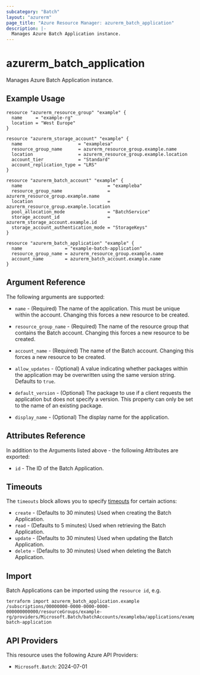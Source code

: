```yaml
---
subcategory: "Batch"
layout: "azurerm"
page_title: "Azure Resource Manager: azurerm_batch_application"
description: |-
  Manages Azure Batch Application instance.
---
```


# azurerm_batch_application

Manages Azure Batch Application instance.

## Example Usage

```hcl
resource "azurerm_resource_group" "example" {
  name     = "example-rg"
  location = "West Europe"
}

resource "azurerm_storage_account" "example" {
  name                     = "examplesa"
  resource_group_name      = azurerm_resource_group.example.name
  location                 = azurerm_resource_group.example.location
  account_tier             = "Standard"
  account_replication_type = "LRS"
}

resource "azurerm_batch_account" "example" {
  name                                = "exampleba"
  resource_group_name                 = azurerm_resource_group.example.name
  location                            = azurerm_resource_group.example.location
  pool_allocation_mode                = "BatchService"
  storage_account_id                  = azurerm_storage_account.example.id
  storage_account_authentication_mode = "StorageKeys"
}

resource "azurerm_batch_application" "example" {
  name                = "example-batch-application"
  resource_group_name = azurerm_resource_group.example.name
  account_name        = azurerm_batch_account.example.name
}
```

## Argument Reference

The following arguments are supported:

* `name` - (Required) The name of the application. This must be unique within the account. Changing this forces a new resource to be created.

* `resource_group_name` - (Required) The name of the resource group that contains the Batch account. Changing this forces a new resource to be created.

* `account_name` - (Required) The name of the Batch account. Changing this forces a new resource to be created.

* `allow_updates` - (Optional) A value indicating whether packages within the application may be overwritten using the same version string. Defaults to `true`.

* `default_version` - (Optional) The package to use if a client requests the application but does not specify a version. This property can only be set to the name of an existing package.

* `display_name` - (Optional) The display name for the application.

## Attributes Reference

In addition to the Arguments listed above - the following Attributes are exported:

* `id` - The ID of the Batch Application.

## Timeouts

The `timeouts` block allows you to specify [timeouts](https://www.terraform.io/language/resources/syntax#operation-timeouts) for certain actions:

* `create` - (Defaults to 30 minutes) Used when creating the Batch Application.
* `read` - (Defaults to 5 minutes) Used when retrieving the Batch Application.
* `update` - (Defaults to 30 minutes) Used when updating the Batch Application.
* `delete` - (Defaults to 30 minutes) Used when deleting the Batch Application.

## Import

Batch Applications can be imported using the `resource id`, e.g.

```shell
terraform import azurerm_batch_application.example /subscriptions/00000000-0000-0000-0000-000000000000/resourceGroups/example-rg/providers/Microsoft.Batch/batchAccounts/exampleba/applications/example-batch-application
```

## API Providers
<!-- This section is generated, changes will be overwritten -->
This resource uses the following Azure API Providers:

* `Microsoft.Batch`: 2024-07-01
